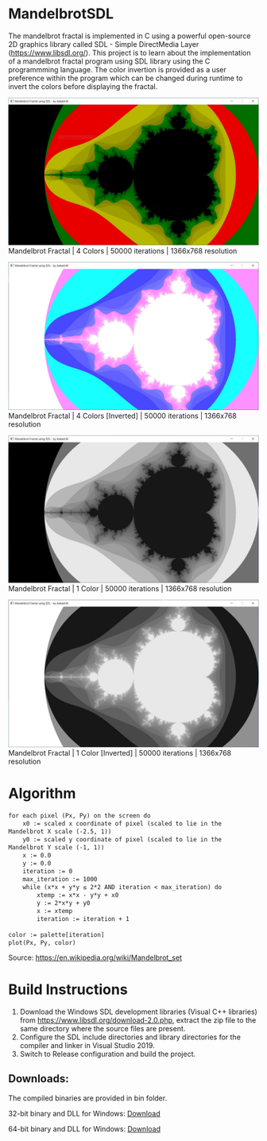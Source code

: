 # MandelbrotSDL

The mandelbrot fractal is implemented in C using a powerful open-source 2D graphics library called SDL - Simple DirectMedia Layer (https://www.libsdl.org/). This project is to learn about the implementation of a mandelbrot fractal program using SDL library using the C programmming language. The color invertion is provided as a user preference within the program which can be changed during runtime to invert the colors before displaying the fractal.

<img src="./resources/color_normal.jpg"> <br>Mandelbrot Fractal | 4 Colors | 50000 iterations | 1366x768 resolution </br></img>

<img src="./resources/color_inverted.jpg"> <br>Mandelbrot Fractal | 4 Colors [Inverted] | 50000 iterations | 1366x768 resolution </br></img>

<img src="./resources/mono_normal.jpg"> <br>Mandelbrot Fractal | 1 Color | 50000 iterations | 1366x768 resolution </br></img>

<img src="./resources/mono_inverted.jpg"> <br>Mandelbrot Fractal | 1 Color  [Inverted] | 50000 iterations | 1366x768 resolution </br></img>

# Algorithm
    for each pixel (Px, Py) on the screen do
        x0 := scaled x coordinate of pixel (scaled to lie in the Mandelbrot X scale (-2.5, 1))
        y0 := scaled y coordinate of pixel (scaled to lie in the Mandelbrot Y scale (-1, 1))
        x := 0.0
        y := 0.0
        iteration := 0
        max_iteration := 1000
        while (x*x + y*y ≤ 2*2 AND iteration < max_iteration) do
            xtemp := x*x - y*y + x0
            y := 2*x*y + y0
            x := xtemp
            iteration := iteration + 1
    
    color := palette[iteration]
    plot(Px, Py, color)

Source: https://en.wikipedia.org/wiki/Mandelbrot_set

# Build Instructions

 1. Download the Windows SDL development libraries (Visual C++ libraries) from https://www.libsdl.org/download-2.0.php, extract the zip file to the same directory where the source files are present.
 3. Configure the SDL include directories and library directories for the compiler and linker in Visual Studio 2019.
 4. Switch to Release configuration and build the project.

## Downloads:
The compiled binaries are provided in bin folder. 

32-bit binary and DLL for Windows: [Download](https://github.com/aakashm101/MandelbrotSDL/tree/main/bin/x86)

64-bit binary and DLL for Windows: [Download](https://github.com/aakashm101/MandelbrotSDL/tree/main/bin/x64)